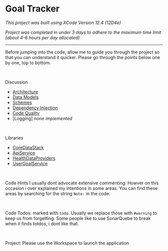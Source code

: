 #  Goal Tracker

_This project was built using XCode Version 12.4 (12D4e)_

_Project was completed in under 3 days to adhere to the maximum time limit (about 4-6 hours per day allocated)_

---

Before jumping into the code, allow me to guide you through the project so that you can understand it quicker.
Please go through the points below one by one, top to bottom.

<br>

Discussion

- [Architecture](https://github.com/georgesjamous/GoalTracker/blob/main/README.ARCHITECTURE.md)
- [Data Models](https://github.com/georgesjamous/GoalTracker/blob/main/README.MODELS.md)
- [Schemes](https://github.com/georgesjamous/GoalTracker/blob/main/README.SCHEMES.md)
- [Dependency Injection](https://github.com/georgesjamous/GoalTracker/blob/main/README.DI.md)
- [Code Quality](https://github.com/georgesjamous/GoalTracker/blob/main/README.CODE.md)
- [Logging] _none implemented_

<br>

Libraries
- [CoreDataStack](https://github.com/georgesjamous/GoalTracker/blob/main/CoreDataStack)
- [ApiService](https://github.com/georgesjamous/GoalTracker/blob/main/ApiCall)
- [HealthDataProviders](https://github.com/georgesjamous/GoalTracker/blob/main/HealthDataProvider)
- [UserGoalService](https://github.com/georgesjamous/GoalTracker/blob/main/UserGoalsService)

<br>

Code Hints
  I usually dont advocate extensive commenting. Howver on this occasion i over explained my intentions in some areas. 
  You can find these areas by searching for the string `Note:` in the code.

<br>

Code Todos: 
  marked with `todo`. Usually we replace those with `#warning` to keep us from forgetting.
  Some people like to use SonarQuebe to break when it finds totdos, i dont like that.

<br>

Project: 
  Please use the Workspace to launch the application


